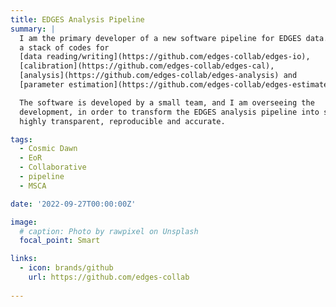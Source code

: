 ```yaml
---
title: EDGES Analysis Pipeline
summary: |
  I am the primary developer of a new software pipeline for EDGES data. This involves 
  a stack of codes for
  [data reading/writing](https://github.com/edges-collab/edges-io), 
  [calibration](https://github.com/edges-collab/edges-cal), 
  [analysis](https://github.com/edges-collab/edges-analysis) and 
  [parameter estimation](https://github.com/edges-collab/edges-estimate).

  The software is developed by a small team, and I am overseeing the 
  development, in order to transform the EDGES analysis pipeline into something that is 
  highly transparent, reproducible and accurate.

tags:
  - Cosmic Dawn
  - EoR
  - Collaborative
  - pipeline
  - MSCA

date: '2022-09-27T00:00:00Z'

image:
  # caption: Photo by rawpixel on Unsplash
  focal_point: Smart

links:
  - icon: brands/github
    url: https://github.com/edges-collab
    
---
```



